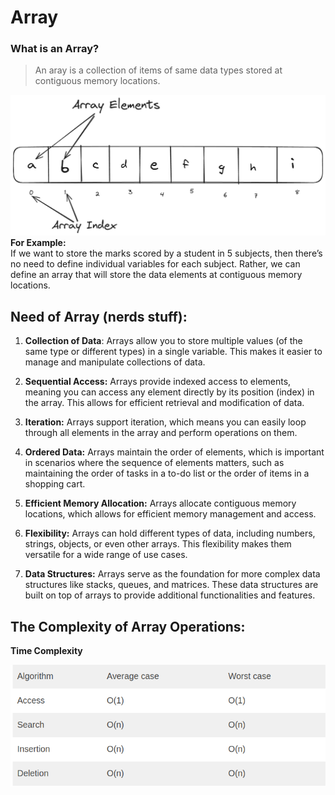 # Array

### What is an Array?
> An aray is a collection of items of same data types stored at contiguous memory locations.



![Array](..\images\Array1.png)
<br>**For Example:**<br>
 If we want to store the marks scored by a student in 5 subjects, then there’s no need to define individual variables for each subject. Rather, we can define an array that will store the data elements at contiguous memory locations.

 ## Need of Array (nerds stuff):

1. **Collection of Data**: Arrays allow you to store multiple values (of the same type or different types) in a single variable. This makes it easier to manage and manipulate collections of data.

2. **Sequential Access:** Arrays provide indexed access to elements, meaning you can access any element directly by its position (index) in the array. This allows for efficient retrieval and modification of data.

3. **Iteration:** Arrays support iteration, which means you can easily loop through all elements in the array and perform operations on them.

4. **Ordered Data:** Arrays maintain the order of elements, which is important in scenarios where the sequence of elements matters, such as maintaining the order of tasks in a to-do list or the order of items in a shopping cart.

5. **Efficient Memory Allocation:** Arrays allocate contiguous memory locations, which allows for efficient memory management and access.

6. **Flexibility:** Arrays can hold different types of data, including numbers, strings, objects, or even other arrays. This flexibility makes them versatile for a wide range of use cases.

7. **Data Structures:** Arrays serve as the foundation for more complex data structures like stacks, queues, and matrices. These data structures are built on top of arrays to provide additional functionalities and features.

## The Complexity of Array Operations:
**Time Complexity**

![alt text|500](../images/Time_complexity.png)
